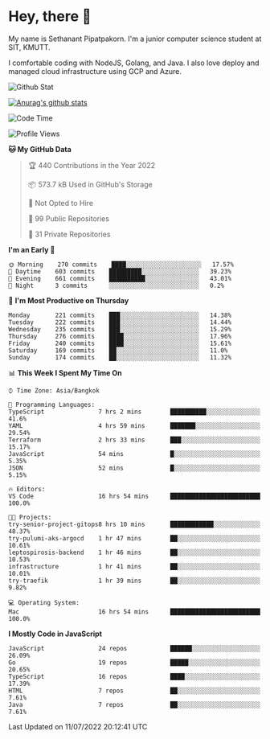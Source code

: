# Hey, there 🙌
My name is Sethanant Pipatpakorn. I'm a junior computer science student at SIT, KMUTT.

I comfortable coding with NodeJS, Golang, and Java. I also love deploy and managed cloud infrastructure using GCP and Azure.

![Github Stat](https://github-profile-summary-cards.vercel.app/api/cards/profile-details?username=thetkpark&theme=dracula)

[![Anurag's github stats](https://github-readme-stats.vercel.app/api?username=thetkpark&count_private=true&show_icons=true&theme=tokyonight)](https://github.com/anuraghazra/github-readme-stats)

<!--START_SECTION:waka-->
![Code Time](http://img.shields.io/badge/Code%20Time-0%20secs-blue)

![Profile Views](http://img.shields.io/badge/Profile%20Views-0-blue)

**🐱 My GitHub Data** 

> 🏆 440 Contributions in the Year 2022
 > 
> 📦 573.7 kB Used in GitHub's Storage 
 > 
> 🚫 Not Opted to Hire
 > 
> 📜 99 Public Repositories 
 > 
> 🔑 31 Private Repositories  
 > 
**I'm an Early 🐤** 

```text
🌞 Morning    270 commits    ████░░░░░░░░░░░░░░░░░░░░░   17.57% 
🌆 Daytime    603 commits    █████████░░░░░░░░░░░░░░░░   39.23% 
🌃 Evening    661 commits    ██████████░░░░░░░░░░░░░░░   43.01% 
🌙 Night      3 commits      ░░░░░░░░░░░░░░░░░░░░░░░░░   0.2%

```
📅 **I'm Most Productive on Thursday** 

```text
Monday       221 commits    ███░░░░░░░░░░░░░░░░░░░░░░   14.38% 
Tuesday      222 commits    ███░░░░░░░░░░░░░░░░░░░░░░   14.44% 
Wednesday    235 commits    ███░░░░░░░░░░░░░░░░░░░░░░   15.29% 
Thursday     276 commits    ████░░░░░░░░░░░░░░░░░░░░░   17.96% 
Friday       240 commits    ████░░░░░░░░░░░░░░░░░░░░░   15.61% 
Saturday     169 commits    ██░░░░░░░░░░░░░░░░░░░░░░░   11.0% 
Sunday       174 commits    ██░░░░░░░░░░░░░░░░░░░░░░░   11.32%

```


📊 **This Week I Spent My Time On** 

```text
⌚︎ Time Zone: Asia/Bangkok

💬 Programming Languages: 
TypeScript               7 hrs 2 mins        ██████████░░░░░░░░░░░░░░░   41.6% 
YAML                     4 hrs 59 mins       ███████░░░░░░░░░░░░░░░░░░   29.54% 
Terraform                2 hrs 33 mins       ███░░░░░░░░░░░░░░░░░░░░░░   15.17% 
JavaScript               54 mins             █░░░░░░░░░░░░░░░░░░░░░░░░   5.35% 
JSON                     52 mins             █░░░░░░░░░░░░░░░░░░░░░░░░   5.15%

🔥 Editors: 
VS Code                  16 hrs 54 mins      █████████████████████████   100.0%

🐱‍💻 Projects: 
try-senior-project-gitops8 hrs 10 mins       ████████████░░░░░░░░░░░░░   48.37% 
try-pulumi-aks-argocd    1 hr 47 mins        ██░░░░░░░░░░░░░░░░░░░░░░░   10.61% 
leptospirosis-backend    1 hr 46 mins        ██░░░░░░░░░░░░░░░░░░░░░░░   10.53% 
infrastructure           1 hr 41 mins        ██░░░░░░░░░░░░░░░░░░░░░░░   10.01% 
try-traefik              1 hr 39 mins        ██░░░░░░░░░░░░░░░░░░░░░░░   9.82%

💻 Operating System: 
Mac                      16 hrs 54 mins      █████████████████████████   100.0%

```

**I Mostly Code in JavaScript** 

```text
JavaScript               24 repos            ██████░░░░░░░░░░░░░░░░░░░   26.09% 
Go                       19 repos            █████░░░░░░░░░░░░░░░░░░░░   20.65% 
TypeScript               16 repos            ████░░░░░░░░░░░░░░░░░░░░░   17.39% 
HTML                     7 repos             ██░░░░░░░░░░░░░░░░░░░░░░░   7.61% 
Java                     7 repos             ██░░░░░░░░░░░░░░░░░░░░░░░   7.61%

```



 Last Updated on 11/07/2022 20:12:41 UTC
<!--END_SECTION:waka-->
